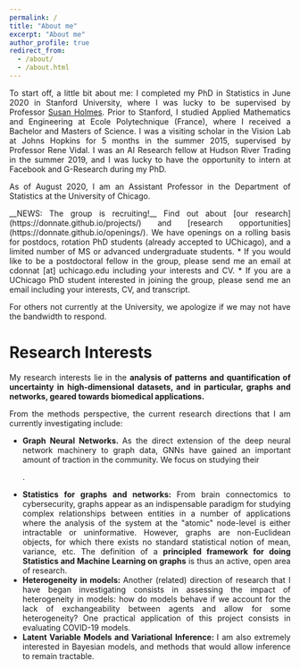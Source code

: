 ```yaml
---
permalink: /
title: "About me"
excerpt: "About me"
author_profile: true
redirect_from: 
  - /about/
  - /about.html
---
```



<p><div style="text-align: justify"> 
To start off, a little bit about me: I completed my PhD in Statistics in June 2020 in Stanford University, where I was lucky to be supervised by Professor <a href="https://statweb.stanford.edu/~susan/susan_person.html">Susan Holmes</a>.
Prior to Stanford, I studied Applied Mathematics and Engineering at Ecole Polytechnique (France), where I received a Bachelor and Masters of Science. I was a visiting scholar in the Vision Lab at Johns Hopkins for 5 months in the summer 2015, supervised by Professor Rene Vidal. I was an AI Research fellow at Hudson River Trading in the summer 2019, and I was lucky to have the opportunity to intern at Facebook and G-Research during my PhD.
</div></p>



<p><div style="text-align: justify"> 
As of August 2020, I am an Assistant Professor in the Department of Statistics at the University of Chicago. 
</div></p>


<p><div style="text-align: justify"> 
__NEWS:  The group is recruiting!__ Find out about [our research](https://donnate.github.io/projects/) and [research opportunities](https://donnate.github.io/openings/). 
We have openings on a rolling basis for postdocs, rotation PhD students (already accepted to UChicago), and a limited number of MS or advanced undergraduate students.
* If you would like to be a postdoctoral fellow in the group, please send me an email at cdonnat [at] uchicago.edu  including your interests and CV. 
* If you are a UChicago PhD student interested in joining the group, please send me an email including your interests, CV, and transcript. 

For others not currently at the University, we apologize if we may not have the bandwidth to respond.
</div></p>








Research Interests
======
<p><div style="text-align: justify"> 
My research interests lie in the <b> analysis of patterns and quantification of uncertainty in high-dimensional datasets, and in particular, graphs and networks, geared towards biomedical applications. </b>
</div></p>


<p><div style="text-align: justify"> 
From the methods perspective, the current research directions that I am currently investigating include:
<ul>
<li> <b>Graph Neural Networks. </b> As the direct extension of the deep neural network machinery to graph data, GNNs  have gained an important amount of traction in the community.  We focus on studying their 

.</li>
<li> <b>  Statistics for graphs and networks: </b> From brain connectomics to cybersecurity, graphs appear as an indispensable paradigm for studying complex relationships between entities in a number of applications 
where the analysis of the system at the "atomic" node-level is either intractable or uninformative.
 However, graphs are non-Euclidean objects, for which there exists no standard statistical notion of mean, variance, etc. The definition of a <b>principled framework for doing Statistics and Machine Learning on graphs</b> is thus an active, open area of research.</li>
<li><b> Heterogeneity in models: </b> Another (related) direction of research that I have began investigating consists in assessing the impact of heterogeneity in models: how do models behave if we account for the lack of exchangeability between agents and allow for some heterogeneity? One practical application of this project consists in evaluating COVID-19 models.</li>
<li><b> Latent Variable Models and Variational Inference: </b> I am also extremely interested in Bayesian models, and methods that would allow inference to remain tractable. </li>
</ul>
</div></p>
  
